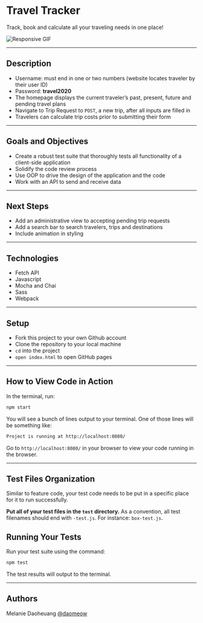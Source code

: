 # Travel Tracker
Track, book and calculate all your traveling needs in one place!

![Responsive GIF](https://media.giphy.com/media/DrCljhWG1TJQtEZtoQ/giphy.gif)

---

## Description
* Username: must end in one or two numbers (website locates traveler by their user ID)
* Password: **travel2020**
* The homepage displays the current traveler’s past, present, future and pending travel plans
* Navigate to Trip Request to `POST`, a new trip, after all inputs are filled in
* Travelers can calculate trip costs prior to submitting their form  
---
## Goals and Objectives

* Create a robust test suite that thoroughly tests all functionality of a client-side application
* Solidify the code review process
* Use OOP to drive the design of the application and the code
* Work with an API to send and receive data
---
## Next Steps
* Add an administrative view to accepting pending trip requests
* Add a search bar to search travelers, trips and destinations
* Include animation in styling 


---
## Technologies
* Fetch API
* Javascript 
* Mocha and Chai
* Sass 
* Webpack

---

## Setup
- Fork this project to your own Github account
- Clone the repository to your local machine
- `cd` into the project
- `open index.html` to open GitHub pages

---

## How to View Code in Action

In the terminal, run:

```bash
npm start
```

You will see a bunch of lines output to your terminal. One of those lines will be something like:

```bash
Project is running at http://localhost:8080/
```

Go to `http://localhost:8080/` in your browser to view your code running in the browser.

---

## Test Files Organization

Similar to feature code, your test code needs to be put in a specific place for it to run successfully.

**Put all of your test files in the `test` directory.** As a convention, all test filenames should end with `-test.js`. For instance: `box-test.js`.

## Running Your Tests

Run your test suite using the command:

```bash
npm test
```

The test results will output to the terminal.

---
## Authors
Melanie Daoheuang [@daomeow](https://github.com/daomeow)

